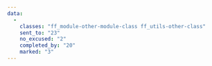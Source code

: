```yaml
---
data:
  -
    classes: "ff_module-other-module-class ff_utils-other-class"
    sent_to: "23"
    no_excused: "2" 
    completed_by: "20" 
    marked: "3"
---
```

